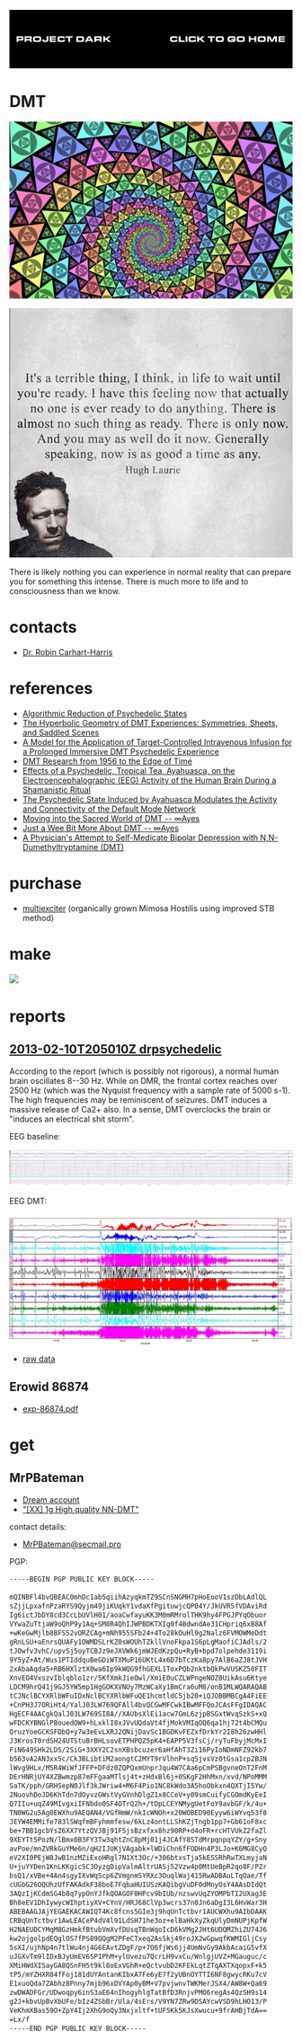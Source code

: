 [![](media/project_dark_home.png)](documentation.md)

# DMT

![](media/DMT_WIRTVh.jpg)

![](media/6dbe99d0bb4b4b6fb869bb4f10b959d4.jpg)

There is likely nothing you can experience in normal reality that can prepare you for something this intense. There is much more to life and to consciousness than we know.

# contacts

- [Dr. Robin Carhart-Harris](https://www.imperial.ac.uk/people/r.carhart-harris)

# references

- [Algorithmic Reduction of Psychedelic States](https://qualiacomputing.com/2016/06/20/algorithmic-reduction-of-psychedelic-states)
- [The Hyperbolic Geometry of DMT Experiences: Symmetries, Sheets, and Saddled Scenes](https://qualiacomputing.com/2016/12/12/the-hyperbolic-geometry-of-dmt-experiences)
- [A Model for the Application of Target-Controlled Intravenous Infusion for a Prolonged Immersive DMT Psychedelic Experience](fphar-07-00211.pdf)
- [DMT Research from 1956 to the Edge of Time](dmt_research_1956_edge_time_arg_dpl_final.pdf)
- [Effects of a Psychedelic, Tropical Tea, Ayahuasca, on the Electroencephalographic (EEG) Activity of the Human Brain During a Shamanistic Ritual](11125hof.pdf)
- [The Psychedelic State Induced by Ayahuasca Modulates the Activity and Connectivity of the Default Mode Network](journal.pone.0118143.pdf)
- [Moving into the Sacred World of DMT -- ∞Ayes](Moving_into_the_Sacred_World_of_DMT.pdf)
- [Just a Wee Bit More About DMT -- ∞Ayes](Just_a_Wee_Bit_More_About_DMT.pdf)
- [A Physician's Attempt to Self-Medicate Bipolar Depression with N,N-Dumethyltryptamine (DMT)](A_Physician’s_Attempt_to_Self_Medicate_Bipolar_Depression_with_N,N-Dimethyltryptamine_(DMT).pdf)

# purchase

- [multiexciter](http://pwoah7foa6au2pul.onion/user.php?id=multiexciter) (organically grown Mimosa Hostilis using improved STB method)

# make

[![](https://img.youtube.com/vi/gdEwyfH_QMs/1.jpg)](https://www.youtube.com/embed/gdEwyfH_QMs)

# reports

## [2013-02-10T205010Z drpsychedelic](https://www.reddit.com/r/Drugs/comments/1897hs/eeg_of_dmt)

According to the report (which is possibly not rigorous), a normal human brain oscillates 8--30 Hz. While on DMR, the frontal cortex reaches over 2500 Hz (which was the Nyquist frequency with a sample rate of 5000 s-1). The high frequencies may be reminiscent of seizures. DMT induces a massive release of Ca2+ also. In a sense, DMT overclocks the brain or "induces an electrical shit storm".

EEG baseline:

![](media/2013-02-10T205010Z_baseline.png)

EEG DMT:

![](media/2013-02-10T205010Z_replicate.jpg)

- [raw data](http://www.mediafire.com/file/abwdbcfzzy41mbm/eeg+raw+data.xlsx)

## Erowid 86874

- [exp-86874.pdf](DMT/exp-86874.pdf)

# get

## MrPBateman

- [Dream account](http://t3e6ly3uoif4zcw2.onion/contactMember?member=MrPBateman)
- ["[XX] 1g High quality NN-DMT"](http://t3e6ly3uoif4zcw2.onion/viewProduct?offer=447742.335684)

contact details:

- <MrPBateman@secmail.pro>

PGP:

```
-----BEGIN PGP PUBLIC KEY BLOCK-----

mQINBFl4bvQBEAC0mhDc1ab5qiihAzyqkmTZ9SCnSNGMH7pHoEooV1szDbLAdlQL
sZjjLpxafnPzaRYS9Qyjm49jiKUqkY1vdaXfPgituwjcQP04Y/JkUVR5fVDAviRd
Ig6ictJbDY8cd3CcLbUVlH01/aoaCwfayuKK3M0mRMrolTHK9hy4FPGJPYqObuor
VYwaZuTtjaW9oQhP9y1Aq+SM8R4QhIJWPBDKTXIg0f4BdwndAe31CHpriq6xB8Af
+wKeGwMjlb8BFS52vORZCAg+mNh955SFb24+4To28kOuHl9g2Nalz6FVMOWMeDdt
gRnLSU+aEnrsQUAFy1OWMDSLrKZ0sWOUhTZkllVnoFkpa1S6pLgMaofiCJAdls/2
tJOwfv3vhC/upvSj5oyTCBJz9eJXVWk6jmWJEdKzpQu+RyB+bpd7olpehde3119i
9Y5yZ+At/Wus1PTIddquBeGDiWTXMuP16UKtL4x6D7bTczKa8py7AlB6aZJ8tJVH
2xAbaAqda5+RB6HXlztX0wa6Ip9kWQG9fhGEXL1ToxPQb2nktbQkPwVUSKZ50FIT
XnvEO4VxszvIblqblo1zr/5KfXmkJieOwl/XmiE0uCZLWPngeNOZ0UikAsu6Ktye
LDCM9hrQ41j9GJ5YW5mp1HgGOKXVNUy7MzWCaXy1BmCra6uM8/onB1MLWQARAQAB
tCJNclBCYXRlbWFuIDxNclBCYXRlbWFuQE1hcmtldC5jb20+iQJOBBMBCgA4FiEE
+CnPH3J7ORiHt4/YalJ03LW769QFAll4bvQCGwMFCwkIBwMFFQoJCAsFFgIDAQAC
HgECF4AACgkQalJ03LW769SI8A//XAUbsXlEi1acw7GmL6zjpBSGxtWvqSzkS+xQ
wFDCKYBNGlPBouedOW9+hLxklI8xJVvUQdaVt4fjMokVMIqOQ6qa1hj72t4bCMQu
QruzYoeGCKSFDbQ+y7w3eEvLXRJ2QNijDavSc1BGDKvFEZxfDrkYr2I8h26zwHHl
J3KrosT0rdSH24UTStuBrBHLsovETPHPQZ5pK4+EAPP5V3fsCj/ryTuFbyjMcMxI
FiN649SHk2LDS/2SiG+3XXY2C2snXBsbcuzer6aHfAhT3Zi16PyIoNDmNFZ92kb7
b563vA2AN3xx5c/Ck3BLibtiM2aongtC2MYT9rVlhnP+sqSjvsVz0tGsa1cp2BJN
lWvg9HLx/M5R4WiWfJFFP+DFdz0ZQPQxmUnprJqu4W7CAa6pCmPSBgvneOnT2FnM
DErHNRjUY4XZBwmzp87mFFgaaMTlsj4t+zHdxBl6j+0SKgF2HhMxn/xvd/NPoMMM
SaTK/pph/GRHSepN0Jlf3kJWriw4+M6F4Pio1NC8kWdo3A5hoObkxn4QXTjI5Yw/
2NuovhDoJD6KhTdn7dOyvzGWstVyGVnhDlgZ1x8CCeV+y09smCuifyCGOmdKyEeI
Q7IIu+uqZ49MIvgxiIFNbdo0SF4OTrQ2h+/tDpLCEYNMygUetFoY9avbGF/k/4u+
TN0WG2u5Ag0EWXhu9AEQAN4/VGfHmW/nkIcWNOh+x20WOBED90Eyyw6iWYvq53f8
JEYW4EMMife783lSWqfmBFyhmmfesw/6kLz4ontLLShKZjTngb1pp7+Gb61oF8xc
be+7BB1gcbYsZ6XX7YtzQVJBj91F5jsBzxfxx8hz90RP+d4oFR+rcHTVUkZ2faZl
9XEYTt5PozN/lBmx0B3FY3Tw3qhtZnC8pMj01j4JCAfY8STdMrpqnpqYZY/g+Sny
avPoe/mnZVRkGuYMe6n/qH2IJUKjVAgabk+lWDiChn6fFODHn4P3LJo+K6MG8CyQ
eV2XI0PEjW8JwB1nzMZiExoHRgl7N1Xt3Oc/+306btxsTja5kESSRhRwTXLmyjaN
U+juYYDen1KnLKKgicSC3OyzgDipValmAltrUASj52Vzw4p0MtUeBpR2qo8F/PZr
bsQ1/xVBe+4An4sgyIXvWqScp6ZVmgnmSYRXc3OuqlWaj415RwADBAuLTqOae/Tf
cUGbG26OQUhzUfFAKAdkF38boE7FqbaHUIUSzKAQibgVuDF0dMnyOsY4AAsDIdQt
3AQzIjKCdmSG4b8q7ypOnYJfkQOAGOF0HPcv9bIUb/nzswvUqZYOMPbTI2UXag3E
Bh8eEV1DhIywycWIhptiyXV+CYnV/HRJ68ClVp3wcrs37n0Jn6aDgI3L6HvWar3H
ABEBAAGJAjYEGAEKACAWIQT4Kc8fcns5GIe3j9hqUnTctbvr1AUCWXhu9AIbDAAK
CRBqUnTctbvr1AwLEACeP4dV4l91LdSH71he3oz+elBaHkXyZkqUlyDmNUPjKpfW
H2NAEUDCYMqM8GzHmkfBtubVmXvfDUsqTBnWqoIcD6kVMg2JHt6UDQMZhiZU74J6
kw2ojgolpdEQglOS7fPS89QQgM2PFeCTxeq2AsSkj49roJX2wGpwqfKWMIGljCsy
5sXI/ujhNp4n7tlWu4nj4G6EAvtZDgF/p+7O6fjWs6jj4UmNvGy9AkbAcaiG5vfX
uJGXvTm9lIDxBJyUmEV6SP1PhM+ylUvezu7QcrLH9vxCu/WnlgjUVZ+MGauguc/c
XMiHWdXISayGA8QSnFH5t9kl8oExVGhR+eQctvubD2KFEkLqtZTqAXTXqopxF+k5
tP5/mYZHXR84fFoj181dUYAntanKIbxA7Fe6yE7f2yUBnOYTTI6NF8gwycRKu7cV
E1xuoQda7ZAbhz8Pnny7mjb96xDVYAp0yBM+V7pvjwnvTWKMerJSX4/AW8W+Qa69
zwDWADFGr/UDwoqpy6inS3aE64nIhogyhlgTatBfD3RnjvPMO6regAs4QzSH9s14
g2J+kbvUpBvXbUFe/bIz4ZSbBr/Ula/4sErs/V9YN7ZRw9DSAYcwVSD9hLHO13/P
VeKhmXBas59O+ZpY4Ij2XhG9oQy3Nxjxltf+tUF5Kk5KJsXwucu+9frAHBjTdA==
=Lx/f
-----END PGP PUBLIC KEY BLOCK-----
```
